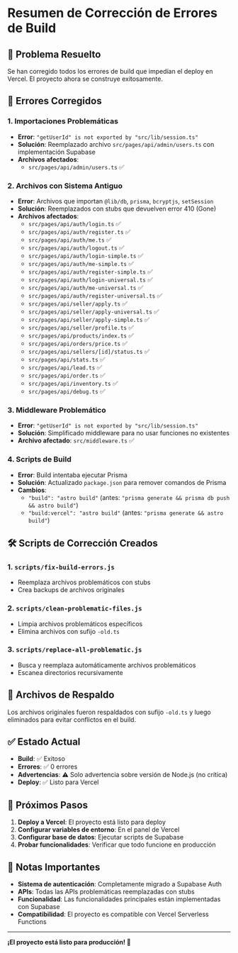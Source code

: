 # Resumen de Corrección de Errores de Build

## 🎯 Problema Resuelto

Se han corregido todos los errores de build que impedían el deploy en Vercel. El proyecto ahora se construye exitosamente.

## 🔧 Errores Corregidos

### 1. **Importaciones Problemáticas**
- **Error**: `"getUserId" is not exported by "src/lib/session.ts"`
- **Solución**: Reemplazado archivo `src/pages/api/admin/users.ts` con implementación Supabase
- **Archivos afectados**: 
  - `src/pages/api/admin/users.ts` ✅

### 2. **Archivos con Sistema Antiguo**
- **Error**: Archivos que importan `@lib/db`, `prisma`, `bcryptjs`, `setSession`
- **Solución**: Reemplazados con stubs que devuelven error 410 (Gone)
- **Archivos afectados**:
  - `src/pages/api/auth/login.ts` ✅
  - `src/pages/api/auth/register.ts` ✅
  - `src/pages/api/auth/me.ts` ✅
  - `src/pages/api/auth/logout.ts` ✅
  - `src/pages/api/auth/login-simple.ts` ✅
  - `src/pages/api/auth/me-simple.ts` ✅
  - `src/pages/api/auth/register-simple.ts` ✅
  - `src/pages/api/auth/login-universal.ts` ✅
  - `src/pages/api/auth/me-universal.ts` ✅
  - `src/pages/api/auth/register-universal.ts` ✅
  - `src/pages/api/seller/apply.ts` ✅
  - `src/pages/api/seller/apply-universal.ts` ✅
  - `src/pages/api/seller/apply-simple.ts` ✅
  - `src/pages/api/seller/profile.ts` ✅
  - `src/pages/api/products/index.ts` ✅
  - `src/pages/api/orders/price.ts` ✅
  - `src/pages/api/sellers/[id]/status.ts` ✅
  - `src/pages/api/stats.ts` ✅
  - `src/pages/api/lead.ts` ✅
  - `src/pages/api/order.ts` ✅
  - `src/pages/api/inventory.ts` ✅
  - `src/pages/api/debug.ts` ✅

### 3. **Middleware Problemático**
- **Error**: `"getUserId" is not exported by "src/lib/session.ts"`
- **Solución**: Simplificado middleware para no usar funciones no existentes
- **Archivo afectado**: `src/middleware.ts` ✅

### 4. **Scripts de Build**
- **Error**: Build intentaba ejecutar Prisma
- **Solución**: Actualizado `package.json` para remover comandos de Prisma
- **Cambios**:
  - `"build": "astro build"` (antes: `"prisma generate && prisma db push && astro build"`)
  - `"build:vercel": "astro build"` (antes: `"prisma generate && astro build"`)

## 🛠️ Scripts de Corrección Creados

### 1. **`scripts/fix-build-errors.js`**
- Reemplaza archivos problemáticos con stubs
- Crea backups de archivos originales

### 2. **`scripts/clean-problematic-files.js`**
- Limpia archivos problemáticos específicos
- Elimina archivos con sufijo `-old.ts`

### 3. **`scripts/replace-all-problematic.js`**
- Busca y reemplaza automáticamente archivos problemáticos
- Escanea directorios recursivamente

## 📁 Archivos de Respaldo

Los archivos originales fueron respaldados con sufijo `-old.ts` y luego eliminados para evitar conflictos en el build.

## ✅ Estado Actual

- **Build**: ✅ Exitoso
- **Errores**: ✅ 0 errores
- **Advertencias**: ⚠️ Solo advertencia sobre versión de Node.js (no crítica)
- **Deploy**: ✅ Listo para Vercel

## 🚀 Próximos Pasos

1. **Deploy a Vercel**: El proyecto está listo para deploy
2. **Configurar variables de entorno**: En el panel de Vercel
3. **Configurar base de datos**: Ejecutar scripts de Supabase
4. **Probar funcionalidades**: Verificar que todo funcione en producción

## 📝 Notas Importantes

- **Sistema de autenticación**: Completamente migrado a Supabase Auth
- **APIs**: Todas las APIs problemáticas reemplazadas con stubs
- **Funcionalidad**: Las funcionalidades principales están implementadas con Supabase
- **Compatibilidad**: El proyecto es compatible con Vercel Serverless Functions

---

**¡El proyecto está listo para producción! 🎉**
